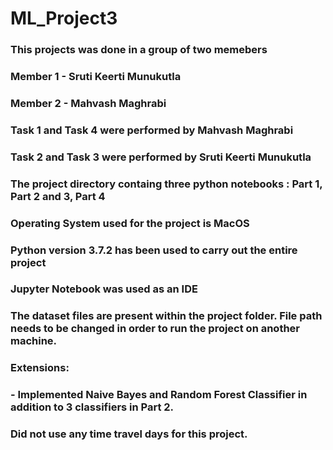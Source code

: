 # ML_Project3

### This projects was done in a group of two memebers

### Member 1 - Sruti Keerti Munukutla
### Member 2 - Mahvash Maghrabi
### Task 1 and Task 4 were performed by Mahvash Maghrabi
### Task 2 and Task 3 were performed by Sruti Keerti Munukutla
### The project directory containg three python notebooks : Part 1, Part 2 and 3, Part 4
### Operating System used for the project is MacOS
### Python version 3.7.2 has been used to carry out the entire project
### Jupyter Notebook was used as an IDE
### The dataset files are present within the project folder. File path needs to be changed in order to run the project on another machine.

### Extensions:
### - Implemented Naive Bayes and Random Forest Classifier in addition to 3 classifiers in Part 2.

### Did not use any time travel days for this project.